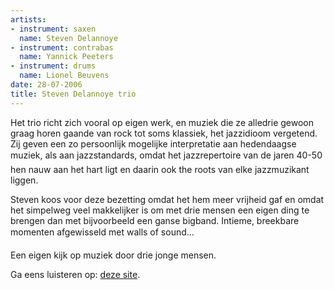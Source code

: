 ```yaml
---
artists:
- instrument: saxen
  name: Steven Delannoye
- instrument: contrabas
  name: Yannick Peeters
- instrument: drums
  name: Lionel Beuvens
date: 28-07-2006
title: Steven Delannoye trio
---
```

Het trio richt zich vooral op eigen werk, en muziek die ze alledrie gewoon graag horen 
gaande van rock tot soms klassiek, het jazzidioom vergetend. 
Zij geven een zo persoonlijk mogelijke interpretatie aan hedendaagse muziek, 
als aan jazzstandards, omdat het jazzrepertoire van de jaren 40-50 hen nauw 
aan het hart ligt en daarin ook the roots van elke jazzmuzikant liggen. 

Steven koos voor deze bezetting omdat het hem meer vrijheid gaf en omdat het simpelweg 
veel makkelijker is om met drie mensen een eigen ding te brengen dan met bijvoorbeeld een ganse bigband. 
Intieme, breekbare momenten afgewisseld met walls of sound... 

Een eigen kijk op muziek door drie jonge mensen.

Ga eens luisteren op: [deze site](http://www.myspace.com/stevendelannoyetrio).